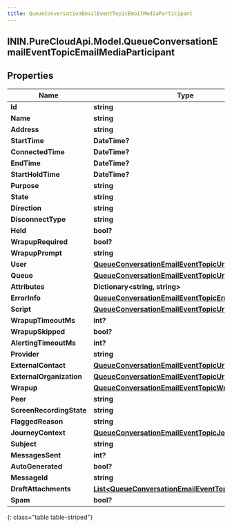 ```yaml
---
title: QueueConversationEmailEventTopicEmailMediaParticipant
---
```

## ININ.PureCloudApi.Model.QueueConversationEmailEventTopicEmailMediaParticipant

## Properties

|Name | Type | Description | Notes|
|------------ | ------------- | ------------- | -------------|
| **Id** | **string** |  | [optional] |
| **Name** | **string** |  | [optional] |
| **Address** | **string** |  | [optional] |
| **StartTime** | **DateTime?** |  | [optional] |
| **ConnectedTime** | **DateTime?** |  | [optional] |
| **EndTime** | **DateTime?** |  | [optional] |
| **StartHoldTime** | **DateTime?** |  | [optional] |
| **Purpose** | **string** |  | [optional] |
| **State** | **string** |  | [optional] |
| **Direction** | **string** |  | [optional] |
| **DisconnectType** | **string** |  | [optional] |
| **Held** | **bool?** |  | [optional] |
| **WrapupRequired** | **bool?** |  | [optional] |
| **WrapupPrompt** | **string** |  | [optional] |
| **User** | [**QueueConversationEmailEventTopicUriReference**](QueueConversationEmailEventTopicUriReference.html) |  | [optional] |
| **Queue** | [**QueueConversationEmailEventTopicUriReference**](QueueConversationEmailEventTopicUriReference.html) |  | [optional] |
| **Attributes** | **Dictionary&lt;string, string&gt;** |  | [optional] |
| **ErrorInfo** | [**QueueConversationEmailEventTopicErrorBody**](QueueConversationEmailEventTopicErrorBody.html) |  | [optional] |
| **Script** | [**QueueConversationEmailEventTopicUriReference**](QueueConversationEmailEventTopicUriReference.html) |  | [optional] |
| **WrapupTimeoutMs** | **int?** |  | [optional] |
| **WrapupSkipped** | **bool?** |  | [optional] |
| **AlertingTimeoutMs** | **int?** |  | [optional] |
| **Provider** | **string** |  | [optional] |
| **ExternalContact** | [**QueueConversationEmailEventTopicUriReference**](QueueConversationEmailEventTopicUriReference.html) |  | [optional] |
| **ExternalOrganization** | [**QueueConversationEmailEventTopicUriReference**](QueueConversationEmailEventTopicUriReference.html) |  | [optional] |
| **Wrapup** | [**QueueConversationEmailEventTopicWrapup**](QueueConversationEmailEventTopicWrapup.html) |  | [optional] |
| **Peer** | **string** |  | [optional] |
| **ScreenRecordingState** | **string** |  | [optional] |
| **FlaggedReason** | **string** |  | [optional] |
| **JourneyContext** | [**QueueConversationEmailEventTopicJourneyContext**](QueueConversationEmailEventTopicJourneyContext.html) |  | [optional] |
| **Subject** | **string** |  | [optional] |
| **MessagesSent** | **int?** |  | [optional] |
| **AutoGenerated** | **bool?** |  | [optional] |
| **MessageId** | **string** |  | [optional] |
| **DraftAttachments** | [**List&lt;QueueConversationEmailEventTopicAttachment&gt;**](QueueConversationEmailEventTopicAttachment.html) |  | [optional] |
| **Spam** | **bool?** |  | [optional] |
{: class="table table-striped"}


